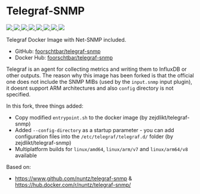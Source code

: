 # Telegraf-SNMP


[
  ![](https://img.shields.io/docker/v/foorschtbar/telegraf-snmp?style=plastic)
  ![](https://img.shields.io/docker/pulls/foorschtbar/telegraf-snmp?style=plastic)
  ![](https://img.shields.io/docker/stars/foorschtbar/telegraf-snmp?style=plastic)
  ![](https://img.shields.io/docker/image-size/foorschtbar/telegraf-snmp?style=plastic)
](https://hub.docker.com/repository/docker/foorschtbar/telegraf-snmp)
[
  ![](https://img.shields.io/github/workflow/status/foorschtbar/telegraf-snmp/Build%20Docker%20Images?style=plastic)
  ![](https://img.shields.io/github/languages/top/foorschtbar/telegraf-snmp?style=plastic)
  ![](https://img.shields.io/github/last-commit/foorschtbar/telegraf-snmp?style=plastic)
  ![](https://img.shields.io/github/license/foorschtbar/telegraf-snmp?style=plastic)
](https://github.com/foorschtbar/telegraf-snmp)

Telegraf Docker Image with Net-SNMP included.

* GitHub: [foorschtbar/telegraf-snmp](https://github.com/foorschtbar/telegraf-snmp)
* Docker Hub: [foorschtbar/telegraf-snmp](https://hub.docker.com/r/foorschtbar/telegraf-snmp)

Telegraf is an agent for collecting metrics and writing them to InfluxDB or other outputs. The reason why this image has been forked is that the official one does not include the SNMP MIBs (used by the `input.snmp` input plugin), it doesnt support ARM architectures and also `config` directory is not specified.

In this fork, three things added:
* Copy modified `entrypoint.sh` to the docker image (by zejdlikt/telegraf-snmp)
* Added `--config-directory` as a startup parameter - you can add configuration files into the `/etc/telegraf/telegraf.d/` folder (by zejdlikt/telegraf-snmp)
* Multiplatform builds for `linux/amd64`, `linux/arm/v7` and `linux/arm64/v8` available

Based on:

* https://www.github.com/nuntz/telegraf-snmp & https://hub.docker.com/r/nuntz/telegraf-snmp/

